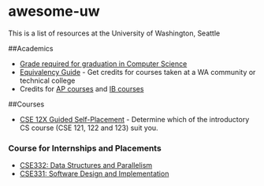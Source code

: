 # awesome-uw
This is a list of resources at the University of Washington, Seattle


##Academics
- [Grade required for graduation in Computer Science](https://www.cs.washington.edu/academics/ugrad/current-students/policies/progress#:~:text=Grade%20Criteria%3A,Allen%20School%20standing%20as%20well)
- [Equivalency Guide](https://admit.washington.edu/apply/transfer/equivalency-guide/)  - Get credits for courses taken at a WA community or technical college
- Credits for [AP courses](https://admit.washington.edu/apply/transfer/exams-for-credit/ap/) and [IB courses](https://admit.washington.edu/apply/transfer/exams-for-credit/ib/)


##Courses
- [CSE 12X Guided Self-Placement](https://placement.cs.washington.edu/) - Determine which of the introductory CS course (CSE 121, 122 and 123) suit you.

### Course for Internships and Placements
- [CSE332: Data Structures and Parallelism](https://courses.cs.washington.edu/courses/cse332/)
- [CSE331: Software Design and Implementation](https://courses.cs.washington.edu/courses/cse331/)
